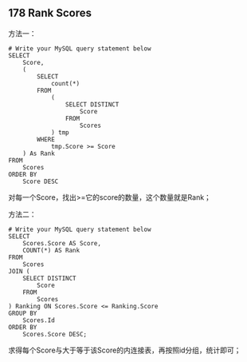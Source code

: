 ## 178	Rank Scores ##
方法一：
```
# Write your MySQL query statement below
SELECT
	Score,
	(
		SELECT
			count(*)
		FROM
			(
				SELECT DISTINCT
					Score
				FROM
					Scores
			) tmp
		WHERE
			tmp.Score >= Score
	) As Rank
FROM
	Scores
ORDER BY
	Score DESC
```
对每一个Score，找出>=它的score的数量，这个数量就是Rank；


方法二：
```
# Write your MySQL query statement below
SELECT
	Scores.Score AS Score,
	COUNT(*) AS Rank
FROM
	Scores
JOIN (
	SELECT DISTINCT
		Score
	FROM
		Scores
) Ranking ON Scores.Score <= Ranking.Score
GROUP BY
	Scores.Id
ORDER BY
	Scores.Score DESC;
```

求得每个Score与大于等于该Score的内连接表，再按照id分组，统计即可；